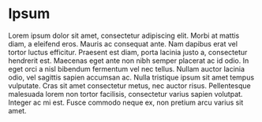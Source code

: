 # Ipsum

Lorem ipsum dolor sit amet, consectetur adipiscing elit. Morbi at mattis diam, a eleifend eros. Mauris ac consequat ante. Nam dapibus erat vel tortor luctus efficitur. Praesent est diam, porta lacinia justo a, consectetur hendrerit est. Maecenas eget ante non nibh semper placerat ac id odio. In eget orci a nisl bibendum fermentum vel nec tellus. Nullam auctor lacinia odio, vel sagittis sapien accumsan ac. Nulla tristique ipsum sit amet tempus vulputate. Cras sit amet consectetur metus, nec auctor risus. Pellentesque malesuada lorem non tortor facilisis, consectetur varius sapien volutpat. Integer ac mi est. Fusce commodo neque ex, non pretium arcu varius sit amet.
